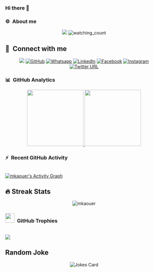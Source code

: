 ### Hi there 👋

### ⚙️ &nbsp;About me

</p>
 <p align="center">
   <img src="https://img.shields.io/badge/Lives-Michigan-success" />
  	<img src="https://komarev.com/ghpvc/?username=mkaouer&color=brightgreen" alt="watching_count" />
</p>

## 👋 &nbsp;Connect with me
<p align="center">
	<a href="https://www.mkaouer.net"><img src="https://img.shields.io/badge/-mkaouer.net-3423A6?style=flat&logo=Google-Chrome&logoColor=white"/></a>
	<a href="mailto:mkaouer@gmailcom><img img src="https://img.shields.io/badge/gmail-%23EA4335.svg?style=plastic&logo=gmail&logoColor=white" alt="Gmail"/></a>
	<a href="https://github.com/mkaouer"><img src="https://img.shields.io/badge/github-%23181717.svg?style=plastic&logo=github&logoColor=white" alt="GitHub"/></a>
	<a href="https://wa.me/013133384829"><img src="https://img.shields.io/badge/whatsapp-%2325D366.svg?style=plastic&logo=whatsapp&logoColor=white" alt="Whatsapp"/></a>
	<a href="https://www.linkedin.com/in/mkaouer/"><img src="https://img.shields.io/badge/linkedin-%230A66C2.svg?style=plastic&logo=linkedin&logoColor=white" alt="LinkedIn"/></a>
	<a href="https://www.facebook.com/mkaouer"><img src="https://img.shields.io/badge/facebook-%231877F2.svg?style=plastic&logo=facebook&logoColor=white" alt="Facebook"/></a>
	<a href="https://www.instagram.com/mwmkaouer/"><img src="https://img.shields.io/badge/instagram-%23E4405F.svg?style=plastic&logo=instagram&logoColor=white" alt="Instagram"/></a>
	<a href="https://twitter.com/mwmkaouer/"><img alt="Twitter URL" src="https://img.shields.io/twitter/url?label=Twitter&logo=mwmkaouer&style=plastic&url=https%3A%2F%2Ftwitter.com%2Fmwmkaouer"></a>
</p>



### 📊 &nbsp;GitHub Analytics

<p align="center">
<a href="https://github.com/mkaouer">
  <img height="180em" src="https://github-readme-stats-eight-theta.vercel.app/api?username=mkaouer&show_icons=true&theme=algolia&include_all_commits=true&count_private=true"/>
  <img height="180em" src="https://github-readme-stats-eight-theta.vercel.app/api/top-langs/?username=mkaouer&layout=compact&langs_count=8&theme=algolia"/>
</a>
</p>

### ⚡ &nbsp;Recent GitHub Activity
  
  <br/>
   <a href="https://github.com/mkaouer"><img alt="mkaouer's Activity Graph" src="https://activity-graph.herokuapp.com/graph?username=mkaouer&custom_title=mkaouer's%20Contribution%20Graph&theme=react-dark" /></a>
  <br/>

  
## 🔥 Streak Stats
<p align="center"><img src="https://github-readme-streak-stats.herokuapp.com/?user=mkaouer&theme=algolia" alt="mkaouer" /></p>

### <img src="https://media.giphy.com/media/QaMcXSekUWx7aogAUr/giphy.gif" width="30" /> &nbsp;GitHub Trophies

<br>
<img src="https://github-profile-trophy.vercel.app/?username=mkaouer&theme=juicyfresh&no-bg=true" />

## Random Joke
<p align="center"><img src="https://readme-jokes.vercel.app/api" alt="Jokes Card" /></p>

<!--
**mkaouer/mkaouer** is a ✨ _special_ ✨ repository because its `README.md` (this file) appears on your GitHub profile.

Here are some ideas to get you started:

- 🔭 I’m currently working on ...
- 🌱 I’m currently learning ...
- 👯 I’m looking to collaborate on ...
- 🤔 I’m looking for help with ...
- 💬 Ask me about ...
- 📫 How to reach me: ...
- 😄 Pronouns: ...
- ⚡ Fun fact: ...
-->
